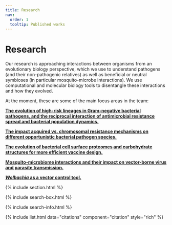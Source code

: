 ```yaml
---
title: Research
nav:
  order: 1
  tooltip: Published works
---
```


# <i class="fas fa-microscope"></i>Research

Our research is approaching interactions between organisms from an evolutionary biology perspective, which we use to understand pathogens (and their non-pathogenic relatives) as well as beneficial or neutral symbioses (in particular mosquito-microbe interactions). We use computational and molecular biology tools to disentangle these interactions and how they evolved. 

At the moment, these are some of the main focus areas in the team:

**[The evolution of high-risk lineages in Gram-negative bacterial pathogens, and the reciprocal interaction of antimicrobial resistance spread and bacterial population dynamics.](AMR_website)**

**[The impact acquired vs. chromosomal resistance mechanisms on different opportunistic bacterial pathogen species.](AMR_website)**

**[The evolution of bacterial cell surface proteomes and carbohydrate structures for more efficient vaccine design.](AMR_website)**

**[Mosquito-microbiome interactions and their impact on vector-borne virus and parasite transmission.](AMR_website)**

**[_Wolbachia_ as a vector control tool.](AMR_website)**

{% include section.html %}

{% include search-box.html %}

{% include search-info.html %}

{% include list.html data="citations" component="citation" style="rich" %}
